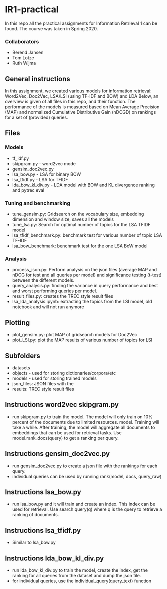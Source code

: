 # IR1-practical
In this repo all the practical assignments for Information Retrieval 1 can be found. The course was taken in Spring 2020.

### Collaborators
- Berend Jansen
- Tom Lotze
- Ruth Wijma

## General instructions
In this assignment, we created various models for information retrieval: Word2Vec, Doc2Vec, LSA/LSI (using TF-IDF and BOW) and LDA
Below, an overview is given of all files in this repo, and their function. The performance of the models is measured based on Mean Average Precision (MAP) and normalized Cumulative Distributive Gain (nDCGD) on rankings for a set of (provided) queries.

## Files
### Models
- tf_idf.py
- skipgram.py - word2vec mode
- gensim_doc2vec.py
- lsa_bow.py - LSA for binary BOW
- lsa_tfidf.py - LSA for TFIDF
- lda_bow_kl_div.py - LDA model with BOW and KL divergence ranking and pytrec eval

### Tuning and benchmarking
- tune_gensim.py: Gridsearch on the vocabulary size, embedding dimension and window size, saves all the models
- tune_lsa.py: Search for optimal number of topics for the LSA TFIDF model
- lsa_tfidf_benchmark.py: benchmark test for various number of topic LSA TF-IDF
- lsa_bow_benchmark: benchmark test for the one LSA BoW model

### Analysis
- process_json.py: Perform analysis on the json files (average MAP and nDCG for test and all queries per model) and significance testing (t-test) between the different models.
- query_analysis.py: finding the variance in query performance and best and worst performing queries per model.
- result_files.py: creates the TREC style result files
- lsa_lda_analysis.ipynb: extracting the topics from the LSI model, old notebook and will not run anymore

## Plotting
- plot_gensim.py: plot MAP of gridsearch models for Doc2Vec
- plot_LSI.py: plot the MAP results of various number of topics for LSI

## Subfolders
- datasets 
- objects - used for storing dictionaries/corpora/etc
- models - used for storing trained models
- json_files: JSON files with the 
- results: TREC style result files

## Instructions word2vec skipgram.py
   - run skipgram.py to train the model. The model will only train on 10% percent of the documents due to limited resources.
  model. Training will take a while. After training, the model will aggregate all documents to embeddings that can be used for retrieval tasks. Use model.rank_docs(query) to get a ranking per query.

## Instructions gensim_doc2vec.py
   - run gensim_doc2vec.py to create a json file with the rankings for each query.
   - individual queries can be used by running rank(model, docs, query_raw)

## Instructions lsa_bow.py
 - run lsa_bow.py and it will train and create an index. This index can be used for retrieval. Use search.query(q) where q is the query to retrieve a ranking of documents.

## Instructions lsa_tfidf.py
 - Similar to lsa_bow.py

## Instructions lda_bow_kl_div.py
   - run lda_bow_kl_div.py to train the model, create the index, get the ranking for all queries from the dataset and dump the json file.
   - for individual queries, use the individual_query(query_text) function

  

